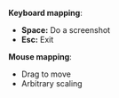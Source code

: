 **Keyboard mapping**:  
-   **Space:** Do a screenshot
-   **Esc:** Exit

**Mouse mapping**:  
-   Drag to move
-   Arbitrary scaling
